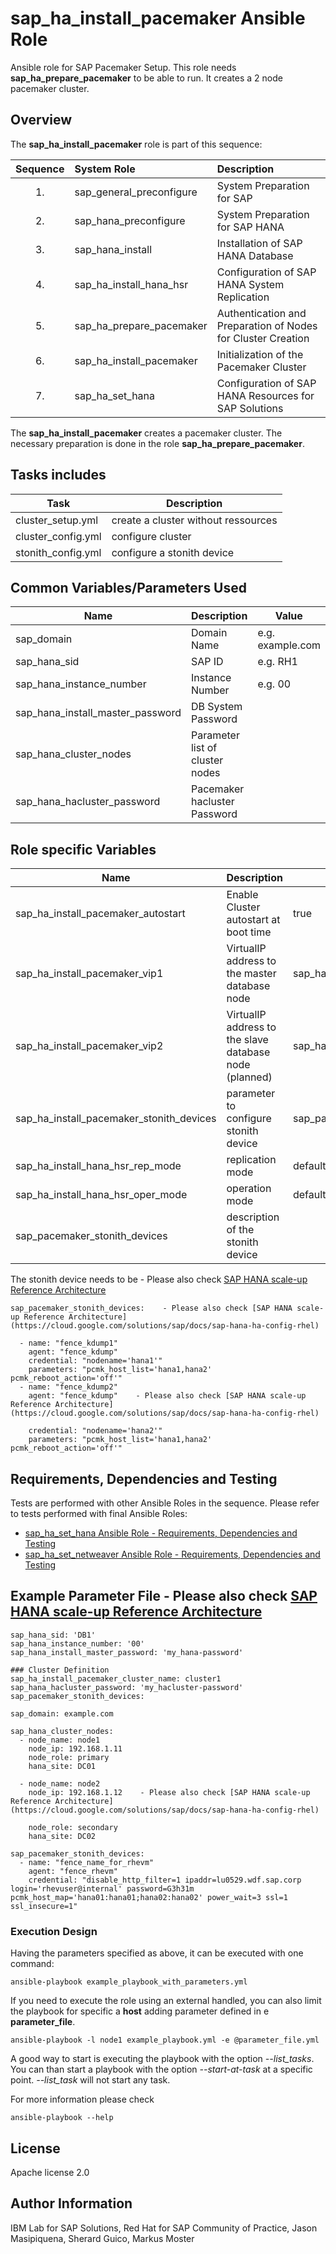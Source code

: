 # sap_ha_install_pacemaker Ansible Role

Ansible role for SAP Pacemaker Setup. This role needs **sap_ha_prepare_pacemaker** to be able to run. It creates a 2 node pacemaker cluster.

## Overview

The **sap_ha_install_pacemaker** role is part of this sequence:

| Sequence | System Role              | Description                                                  |
| :------: | :----------------------- | :----------------------------------------------------------- |
|    1.    | sap_general_preconfigure | System Preparation for SAP                                   |
|    2.    | sap_hana_preconfigure    | System Preparation for SAP HANA                              |
|    3.    | sap_hana_install         | Installation of SAP HANA Database                            |
|    4.    | sap_ha_install_hana_hsr  | Configuration of SAP HANA System Replication                 |
|    5.    | sap_ha_prepare_pacemaker | Authentication and Preparation of Nodes for Cluster Creation |
|    6.    | sap_ha_install_pacemaker | Initialization of the Pacemaker Cluster                      |
|    7.    | sap_ha_set_hana          | Configuration of SAP HANA Resources for SAP Solutions        |

The **sap_ha_install_pacemaker** creates a pacemaker cluster.
The necessary preparation is done in the role **sap_ha_prepare_pacemaker**.

## Tasks includes

| Task               | Description                         |
| ------------------ | ----------------------------------- |
| cluster_setup.yml  | create a cluster without ressources |
| cluster_config.yml | configure cluster                   |
| stonith_config.yml | configure a stonith device          |

## Common Variables/Parameters Used

| Name                             | Description                     | Value            |
| -------------------------------- | ------------------------------- | ---------------- |
| sap_domain                       | Domain Name                     | e.g. example.com |
| sap_hana_sid                     | SAP ID                          | e.g. RH1         |
| sap_hana_instance_number         | Instance Number                 | e.g. 00          |
| sap_hana_install_master_password | DB System Password              |
| sap_hana_cluster_nodes           | Parameter list of cluster nodes |
| sap_hana_hacluster_password      | Pacemaker hacluster Password    |

## Role specific Variables

| Name                                     | Description                                            | Value                         |
| ---------------------------------------- | ------------------------------------------------------ | ----------------------------- |
| sap_ha_install_pacemaker_autostart       | Enable Cluster autostart at boot time                  | true                          |
| sap_ha_install_pacemaker_vip1            | VirtualIP address to the master database node          | sap_hana_vip1                 |
| sap_ha_install_pacemaker_vip2            | VirtualIP address to the slave database node (planned) | sap_hana_vip2                 |
| sap_ha_install_pacemaker_stonith_devices | parameter to configure stonith device                  | sap_pacemaker_stonith_devices |
| sap_ha_install_hana_hsr_rep_mode         | replication mode                                       | default is sync               |
| sap_ha_install_hana_hsr_oper_mode        | operation mode                                         | default is logreplay          |
| sap_pacemaker_stonith_devices            | description of the stonith device                      |

The stonith device needs to be - Please also check [SAP HANA scale-up Reference Architecture](https://cloud.google.com/solutions/sap/docs/sap-hana-ha-config-rhel)

```
sap_pacemaker_stonith_devices:    - Please also check [SAP HANA scale-up Reference Architecture](https://cloud.google.com/solutions/sap/docs/sap-hana-ha-config-rhel)

  - name: "fence_kdump1"
    agent: "fence_kdump"
    credential: "nodename='hana1'"
    parameters: "pcmk_host_list='hana1,hana2' pcmk_reboot_action='off'"
  - name: "fence_kdump2"
    agent: "fence_kdump"    - Please also check [SAP HANA scale-up Reference Architecture](https://cloud.google.com/solutions/sap/docs/sap-hana-ha-config-rhel)

    credential: "nodename='hana2'"
    parameters: "pcmk_host_list='hana1,hana2' pcmk_reboot_action='off'"

```

## Requirements, Dependencies and Testing

Tests are performed with other Ansible Roles in the sequence. Please refer to tests performed with final Ansible Roles:
- [sap_ha_set_hana Ansible Role - Requirements, Dependencies and Testing](../sap_ha_set_hana/README.md#requirements-dependencies-and-testing)
- [sap_ha_set_netweaver Ansible Role - Requirements, Dependencies and Testing](../sap_ha_set_netweaver/README.md#requirements-dependencies-and-testing)

## Example Parameter File - Please also check [SAP HANA scale-up Reference Architecture](https://cloud.google.com/solutions/sap/docs/sap-hana-ha-config-rhel)

```
sap_hana_sid: 'DB1'
sap_hana_instance_number: '00'
sap_hana_install_master_password: 'my_hana-password'

### Cluster Definition
sap_ha_install_pacemaker_cluster_name: cluster1
sap_hana_hacluster_password: 'my_hacluster-password'
sap_pacemaker_stonith_devices:

sap_domain: example.com

sap_hana_cluster_nodes:
  - node_name: node1
    node_ip: 192.168.1.11
    node_role: primary
    hana_site: DC01

  - node_name: node2
    node_ip: 192.168.1.12    - Please also check [SAP HANA scale-up Reference Architecture](https://cloud.google.com/solutions/sap/docs/sap-hana-ha-config-rhel)

    node_role: secondary
    hana_site: DC02

sap_pacemaker_stonith_devices:
  - name: "fence_name_for_rhevm"
    agent: "fence_rhevm"
    credential: "disable_http_filter=1 ipaddr=lu0529.wdf.sap.corp login='rhevuser@internal' password=G3h31m pcmk_host_map='hana01:hana01;hana02:hana02' power_wait=3 ssl=1 ssl_insecure=1"

```

### Execution Design

Having the parameters specified as above, it can be executed with one command:

```
ansible-playbook example_playbook_with_parameters.yml
```

If you need to execute the role using an external handled, you can also limit the playbook for
specific a **host** adding parameter defined in e **parameter_file**.

```
ansible-playbook -l node1 example_playbook.yml -e @parameter_file.yml
```

A good way to start is executing the playbook with the option _--list_tasks_. You can than start a
playbook with the option _--start-at-task_ at a specific point. _--list_task_ will not start any
task.

For more information please check

```
ansible-playbook --help
```

## License

Apache license 2.0

## Author Information

IBM Lab for SAP Solutions, Red Hat for SAP Community of Practice, Jason Masipiquena, Sherard Guico, Markus Moster
